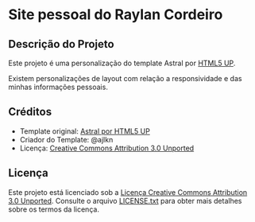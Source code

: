 # Site pessoal do  Raylan Cordeiro

## Descrição do Projeto
Este projeto é uma personalização do template Astral por [HTML5 UP](https://html5up.net).

Existem personalizações de layout com relação a responsividade e das minhas informações pessoais.
## Créditos
- Template original: [Astral por HTML5 UP](https://html5up.net)
- Criador do Template: @ajlkn
- Licença: [Creative Commons Attribution 3.0 Unported](http://creativecommons.org/licenses/by/3.0/)


## Licença

Este projeto está licenciado sob a [Licença Creative Commons Attribution 3.0 Unported](http://creativecommons.org/licenses/by/3.0/). Consulte o arquivo [LICENSE.txt](LICENSE.txt) para obter mais detalhes sobre os termos da licença.

